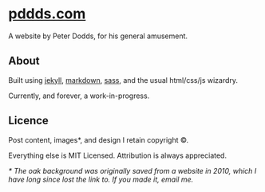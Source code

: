 [pddds.com][]
=============

A website by Peter Dodds, for his general amusement.


About
-----
Built using [jekyll][], [markdown][], [sass][], and the usual html/css/js wizardry.

Currently, and forever, a work-in-progress.


Licence
-------

Post content, images\*, and design I retain copyright &copy;.

Everything else is MIT Licensed. Attribution is always appreciated.

_\* The oak background was originally saved from a website in 2010, which I
have long since lost the link to. If you made it, email me._


[markdown]: https://daringfireball.net/projects/markdown/
[sass]: http://sass-lang.com
[jekyll]: https://jekyllrb.com
[pddds.com]: http://pddds.com
